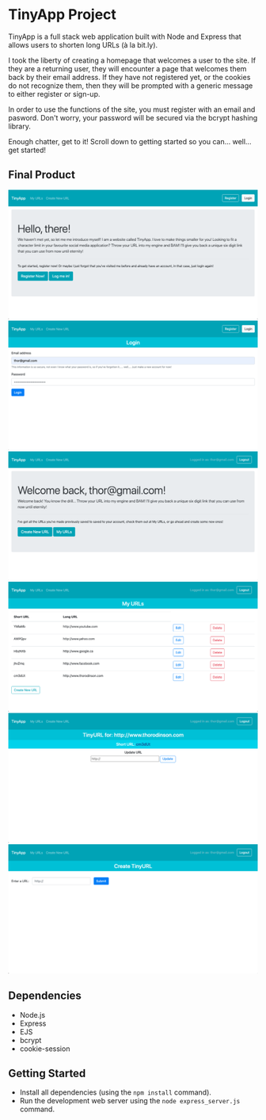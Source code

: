 # TinyApp Project

TinyApp is a full stack web application built with Node and Express that allows users to shorten long URLs (à la bit.ly).

I took the liberty of creating a homepage that welcomes a user to the site. If they are a returning user, they will encounter a page that welcomes them back by their email address. If they have not registered yet, or the cookies do not recognize them, then they will be prompted with a generic message to either register or sign-up. 

In order to use the functions of the site, you must register with an email and pasword. Don't worry, your password will be secured via the bcrypt hashing library.

Enough chatter, get to it! Scroll down to getting started so you can... well... get started!

## Final Product
!["Screenshot of URLs page"](https://github.com/austinkret/tinyapp/blob/master/docs/1.%20Home%20Page%20-%20Not%20Logged%20In.png)
!["Screenshot of URLs page"](https://github.com/austinkret/tinyapp/blob/master/docs/2.%20Login%20Page.png)
!["Screenshot of URLs page"](https://github.com/austinkret/tinyapp/blob/master/docs/3.%20Home%20Page%20-%20Logged%20In.png)
!["Screenshot of URLs page"](https://github.com/austinkret/tinyapp/blob/master/docs/4.%20My%20URLs%20-%20Logged%20In.png)
!["Screenshot of URLs page"](https://github.com/austinkret/tinyapp/blob/master/docs/5.%20Edit:View%20URL.png)
!["Screenshot of URLs page"](https://github.com/austinkret/tinyapp/blob/master/docs/6.%20Create%20New%20URL.png)

## Dependencies

- Node.js
- Express
- EJS
- bcrypt
- cookie-session

## Getting Started

- Install all dependencies (using the `npm install` command).
- Run the development web server using the `node express_server.js` command.